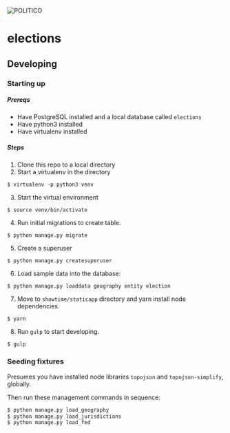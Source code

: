 ![POLITICO](https://rawgithub.com/The-Politico/src/master/images/logo/badge.png)

# elections


## Developing



### Starting up

##### Prereqs
 - Have PostgreSQL installed and a local database called `elections`
 - Have python3 installed
 - Have virtualenv installed

##### Steps

1. Clone this repo to a local directory
2. Start a virtualenv in the directory

  ```
  $ virtualenv -p python3 venv
  ```

3. Start the virtual environment

  ```
  $ source venv/bin/activate
  ```

4. Run initial migrations to create table.

  ```
  $ python manage.py migrate
  ```

5. Create a superuser

  ```
  $ python manage.py createsuperuser
  ```

6. Load sample data into the database:

  ```
  $ python manage.py loaddata geography entity election
  ```

7. Move to `showtime/staticapp` directory and yarn install node dependencies.

  ```
  $ yarn
  ```

8. Run `gulp` to start developing.

  ```
  $ gulp
  ```


### Seeding fixtures

Presumes you have installed node libraries `topojson` and `topojson-simplify`, globally.

Then run these management commands in sequence:

```bash
$ python manage.py load_geography
$ python manage.py load_jurisdictions
$ python manage.py load_fed
```
